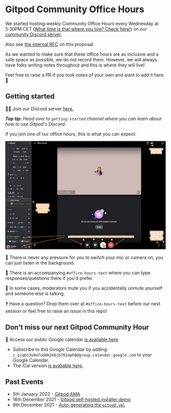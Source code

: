 # Gitpod Community Office Hours

We started hosting weekly Community Office Hours every Wednesday at 5:30PM CET ([What time is that where you live? Check here!](<https://www.timeanddate.com/worldclock/converter.html?iso=20211216T163000&p1=tz_gmt&p2=tz_cet&p3=tz_pt&p4=240>)) on our [community Discord server.](<https://www.gitpod.io/chat>)

Also see [the internal RFC](<https://www.notion.so/gitpod/Gitpod-Community-Office-Hours-e85cc0d0a92644409635956292bf6b01>) on this proposal.

As we wanted to make sure that these office hours are as inclusive and a safe space as possible, we do not record them. However, we will always have folks writing notes throughout and this is where they will live!

Feel free to raise a PR if you took notes of your own and want to add it here. 🧡

## Getting started

👋🏼 Join our Discord server [here.](<https://www.gitpod.io/chat>)

_**Top tip:** Head over to `getting-started` channel where you can learn about how to use Gitpod's Discord._

If you join one of our office hours, this is what you can expect:

![office-hours screenshot](screenshot.png)

📝 There is never any pressure for you to switch your mic or camera on, you can just listen in the background.

💬 There is an accompanying `#office-hours-text` where you can type responses/questions there if you'd prefer.

🚫 In some cases, moderators mute you if you accidentally unmute yourself and someone else is talking.

❓ Have a question? Drop them over at `#office-hours-text` before our next session or feel free to raise an issue in this repo!

## Don't miss our next Gitpod Community Hour

📅 Access our public Google calendar [is avaliable here](<https://calendar.google.com/calendar/embed?src=c_pjqbs3u9afudmb2ebjb701eph8%40group.calendar.google.com&ctz=Europe%2FLondon>)

- Subscribe to this Google Calendar by adding `c_pjqbs3u9afudmb2ebjb701eph8@group.calendar.google.com` to your Google Calendar.
- The iCal version [is avaliable here.](https://calendar.google.com/calendar/ical/c_pjqbs3u9afudmb2ebjb701eph8%40group.calendar.google.com/public/basic.ics)

## Past Events

* 5th January 2022 - [Gitpod AMA](./2022/01/2022-01-05.md)
* 16th December 2021 - [Gitpod self-hosted installer demo](./2021/12/2021-12-16.md)
* 8th December 2021 - [Auto-generating the `gitpod.yml`](./2021/12/2021-12-08.md)
